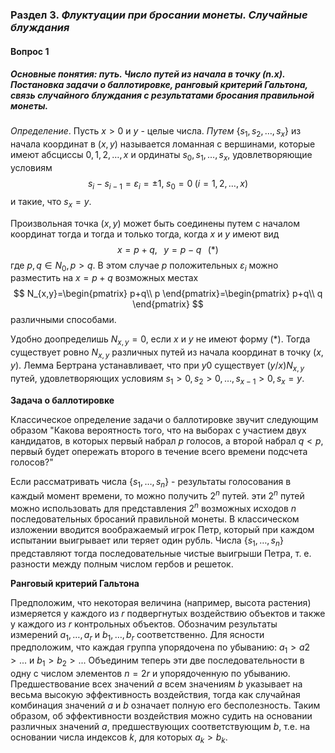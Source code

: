 ### Раздел 3. *Флуктуации при бросании монеты. Случайные блуждания*

#### Вопрос 1

##### Основные понятия: путь. Число путей из начала в точку (n.x). Постановка задачи о баллотировке, ранговый критерий Гальтона, связь случайного блуждания с результатами бросания правильной монеты.

*Определение*. Пусть $x>0$ и $y$ - целые числа. *Путем* $\{s_1, s_2, \dots, s_x\}$ из начала координат в $(x,y)$ называется ломанная с вершинами, которые имеют абсциссы $0,1,2,\dots, x$ и ординаты $s_0, s_1, \dots, s_x$, удовлетворяющие условиям 
$$
s_i-s_{i-1}=\varepsilon_i=\pm1,\;s_0=0\;(i=1,2,\dots,x)
$$
 и такие, что $s_x=y$.

Произвольная точка $(x,y)$ может быть соединены путем с началом координат тогда и тогда и только тогда, когда $x$ и $y$ имеют вид 
$$
x=p+q,\;\;\;y=p-q\;\;\;(*)
$$
где $p,q\in N_0, p>q$. В этом случае $p$ положительных $\varepsilon_i$ можно разместить на $x=p+q$ возможных местах
$$
N_{x,y}=\begin{pmatrix}
p+q\\
p
\end{pmatrix}=\begin{pmatrix}
p+q\\
q
\end{pmatrix}
$$
различными способами. 

Удобно доопределишь $N_{x,y} = 0$, если $x$ и $y$ не имеют  форму (*). Тогда существует ровно $N_{x,y}$ различных путей из начала координат в точку $(х, у)$. Лемма Бертрана устанавливает, что при $y  0$ существует $(y/x)N_{x,y}$ путей, удовлетворяющих условиям $s_1>0, s_2>0,\dots,s_{x-1}>0, s_x=y$. 

**Задача о баллотировке** 

Классическое определение задачи о баллотировке звучит следующим образом "Какова вероятность того, что на выборах с участием двух кандидатов, в которых первый набрал $p$ голосов, а второй набрал $q<p$, первый будет опережать второго в течение всего времени подсчета голосов?" 

Если рассматривать числа $\{s_1,\dots,s_n\}$ - результаты голосования в каждый момент времени, то можно получить $2^n$ путей. эти $2^n$ путей можно использовать для представления $2^n$ возможных исходов $n$ последовательных бросаний правильной монеты. В класси­ческом изложении вводится воображаемый игрок Петр, который при каждом испытании выигрывает или теряет один рубль. Числа $\{s_1,\dots,s_n\}$ представляют тогда последовательные чистые
выигрыши Петра, т. е. разности между полным числом гербов и решеток.

**Ранговый критерий Гальтона** 

Предположим, что некоторая величина (например, высота растения) измеряется у каждого из $r$ подвергнутых воздействию объектов и также у каждого из $r$ контрольных объектов. Обозначим результаты измерений $a_1,\dots, a_r$ и $b_1,\dots, b_r$ соответственно. Для ясности предположим, что каждая группа упорядочена по убыванию: $a_1>a2>...$ и $b_1>b_2>...$ Объединим теперь эти две последовательности в одну с числом элементов $n=2r$ и упорядоченную по убыванию. Предшествование всех значений $a$ всем значениям $b$ указывает на весьма высокую эффективность воздействия, тогда как случайная комбинация значений $a$ и $b$ означает полную его бесполезность. Таким образом, об эффективности воздействия можно судить на основании различных значений $a$, предшествующих соответствующим $b$, т.е. на основании числа индексов $k$, для которых $a_k>b_k$.

